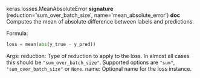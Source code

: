 keras.losses.MeanAbsoluteError
__signature__
(reduction='sum_over_batch_size', name='mean_absolute_error')
__doc__
Computes the mean of absolute difference between labels and predictions.

Formula:

```python
loss = mean(abs(y_true - y_pred))
```

Args:
    reduction: Type of reduction to apply to the loss. In almost all cases
        this should be `"sum_over_batch_size"`.
        Supported options are `"sum"`, `"sum_over_batch_size"` or `None`.
    name: Optional name for the loss instance.

